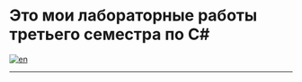 # Это мои лабораторные работы третьего семестра по C#
[![en](https://img.shields.io/badge/lang-en-red.svg)](https://github.com/nikolay2022/sem3_csharp/blob/main/README.md)

---

